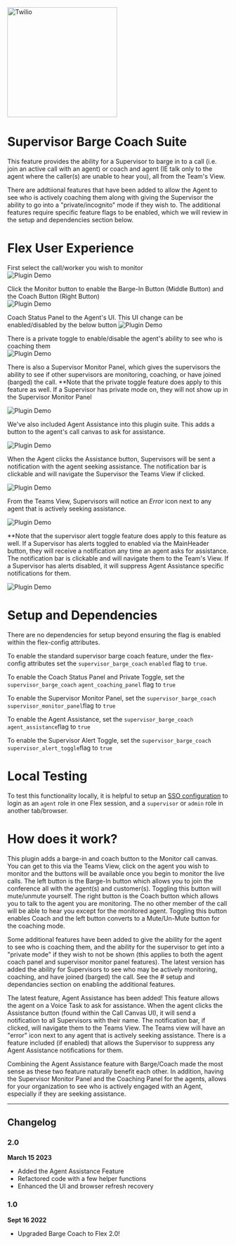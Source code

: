 <a  href="https://www.twilio.com">
<img  src="https://static0.twilio.com/marketing/bundles/marketing/img/logos/wordmark-red.svg"  alt="Twilio"  width="250"  />
</a>

# Supervisor Barge Coach Suite

This feature provides the ability for a Supervisor to barge in to a call (i.e. join an active call with an agent) or coach and agent (IE talk only to the agent where the caller(s) are unable to hear you), all from the Team's View.

There are addtiional features that have been added to allow the Agent to see who is actively coaching them along with giving the Supervisor the ability to go into a "private/incognito" mode if they wish to. The additional features require specific feature flags to be enabled, which we will review in the setup and dependencies section below.

# Flex User Experience

First select the call/worker you wish to monitor  
![Plugin Demo](screenshots/Supervisor-Barge-Coach-Plugin-1.gif)

Click the Monitor button to enable the Barge-In Button (Middle Button) and the Coach Button (Right Button)  
![Plugin Demo](screenshots/Supervisor-Barge-Coach-Plugin-2.gif)

Coach Status Panel to the Agent's UI. This UI change can be enabled/disabled by the below button
![Plugin Demo](screenshots/Supervisor-Barge-Coach-Plugin-3.gif)

There is a private toggle to enable/disable the agent's ability to see who is coaching them  
![Plugin Demo](screenshots/Supervisor-Barge-Coach-Plugin-4.gif)

There is also a Supervisor Monitor Panel, which gives the supervisors the ability to see if other supervisors are monitoring, coaching, or have joined (barged) the call. \*\*Note that the private toggle feature does apply to this feature as well. If a Supervisor has private mode on, they will not show up in the Supervisor Monitor Panel

![Plugin Demo](screenshots/Supervisor-Barge-Coach-Plugin-5.gif)

We've also included Agent Assistance into this plugin suite.  This adds a button to the agent's call canvas to ask for assistance.

![Plugin Demo](screenshots/Supervisor-Barge-Coach-Plugin-6.gif)

When the Agent clicks the Assistance button, Supervisors will be sent a notification with the agent seeking assistance.  The notification bar is clickable and will navigate the Supervisor the Teams View if clicked.

![Plugin Demo](screenshots/Supervisor-Barge-Coach-Plugin-7.gif)

From the Teams View, Supervisors will notice an *Error* icon next to any agent that is actively seeking assistance.

![Plugin Demo](screenshots/Supervisor-Barge-Coach-Plugin-8.gif)

\*\*Note that the supervisor alert toggle feature does apply to this feature as well. If a Supervisor has alerts toggled to enabled via the MainHeader button, they will receive a notification any time an agent asks for assistance.  The notification bar is clickable and will navigate them to the Team's View.  If a Supervisor has alerts disabled, it will suppress Agent Assistance specific notifications for them.

![Plugin Demo](screenshots/Supervisor-Barge-Coach-Plugin-9.gif)

# Setup and Dependencies

There are no dependencies for setup beyond ensuring the flag is enabled within the flex-config attributes.

To enable the standard supervisor barge coach feature, under the flex-config attributes set the `supervisor_barge_coach` `enabled` flag to `true`.

To enable the Coach Status Panel and Private Toggle, set the `supervisor_barge_coach` `agent_coaching_panel` flag to `true`

To enable the Supervisor Monitor Panel, set the `supervisor_barge_coach` `supervisor_monitor_panel`flag to `true`

To enable the Agent Assistance, set the `supervisor_barge_coach` `agent_assistance`flag to `true`

To enable the Supervisor Alert Toggle, set the `supervisor_barge_coach` `supervisor_alert_toggle`flag to `true`

# Local Testing

To test this functionality locally, it is helpful to setup an [SSO configuration](https://www.twilio.com/docs/flex/admin-guide/setup/sso-configuration) to login as an `agent` role in one Flex session, and a `supervisor` or `admin` role in another tab/browser.

# How does it work?

This plugin adds a barge-in and coach button to the Monitor call canvas. You can get to this via the Teams View, click on the agent you wish to monitor and the buttons will be available once you begin to monitor the live calls. The left button is the Barge-In button which allows you to join the conference all with the agent(s) and customer(s). Toggling this button will mute/unmute yourself. The right button is the Coach button which allows you to talk to the agent you are monitoring. The no other member of the call will be able to hear you except for the monitored agent. Toggling this button enables Coach and the left button converts to a Mute/Un-Mute button for the coaching mode.

Some additional features have been added to give the ability for the agent to see who is coaching them, and the ability for the supervisor to get into a "private mode" if they wish to not be shown (this applies to both the agent coach panel and supervisor monitor panel features). The latest version has added the ability for Supervisors to see who may be actively monitoring, coaching, and have joined (barged) the call. See the # setup and dependancies section on enabling the additional features.

The latest feature, Agent Assistance has been added!  This feature allows the agent on a Voice Task to ask for assistance.  When the agent clicks the Assistance button (found within the Call Canvas UI), it will send a notification to all Supervisors with their name.  The notification bar, if clicked, will navigate them to the Teams View.  The Teams view will have an "error" icon next to any agent that is actively seeking assistance.  There is a feature included (if enabled) that allows the Supervisor to suppress any Agent Assistance notifications for them.

Combining the Agent Assistance feature with Barge/Coach made the most sense as these two feature naturally benefit each other.  In addition, having the Supervisor Monitor Panel and the Coaching Panel for the agents, allows for your organization to see who is actively engaged with an Agent, especially if they are seeking assistance.

---

## Changelog

### 2.0

**March 15 2023**

- Added the Agent Assistance Feature
- Refactored code with a few helper functions
- Enhanced the UI and browser refresh recovery

### 1.0

**Sept 16 2022**

- Upgraded Barge Coach to Flex 2.0!
